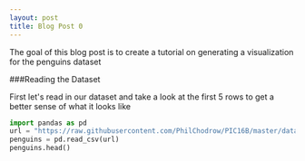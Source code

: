 ```yaml
---
layout: post
title: Blog Post 0
---
```


The goal of this blog post is to create a tutorial on generating a visualization for the penguins dataset

###Reading the Dataset

First let's read in our dataset and take a look at the first 5 rows to get a better sense of what it looks like

```python
import pandas as pd
url = "https://raw.githubusercontent.com/PhilChodrow/PIC16B/master/datasets/palmer_penguins.csv"
penguins = pd.read_csv(url)
penguins.head()
```